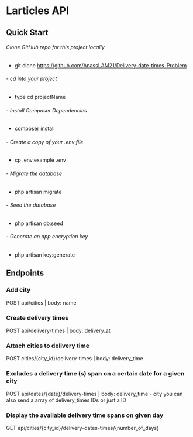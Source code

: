 # Larticles API

## Quick Start

######  Clone GitHub repo for this project locally
- git clone https://github.com/AnassLAM21/Delivery-date-times-Problem 

###### - cd into your project
- type cd projectName

###### - Install Composer Dependencies
- composer install

###### - Create a copy of your .env file
- cp .env.example .env

###### - Migrate the database
- php artisan migrate

###### - Seed the database
- php artisan db:seed

###### - Generate an app encryption key
- php artisan key:generate


## Endpoints

### Add city
POST api/cities | body: name 

### Create delivery times
POST api/delivery-times | body: delivery_at

### Attach cities to delivery time
POST cities/{city_id}/delivery-times | body: delivery_time

### Excludes a delivery time (s) span on a certain date for a given city
POST api/dates/{date}/delivery-times | body: delivery_time - city
you can also send a array of delivery_times IDs or just a ID 

### Display the available delivery time spans on given day
GET api/cities/{city_id}/delivery-dates-times/{number_of_days} 


